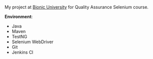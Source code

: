 My project at [Bionic University](http://bionic-university.com/) for Quality Assurance Selenium course.

**Environment**:
* Java
* Maven
* TestNG
* Selenium WebDriver
* Git
* Jenkins CI
